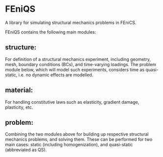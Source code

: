 # FEniQS
A library for simulating structural mechanics problems in FEniCS.

FEniQS contains the following main modules:
  ## structure:
  For definition of a structural mechanics experiment, including geometry, mesh, boundary conditions (BCs), and time-varying loadings. The problem module below, which will model such experiments, considers time as quasi-static, i.e. no dynamic effects are modelled.
  ## material:
  For handling constitutive laws such as elasticity, gradient damage, plasticity, etc.
  ## problem:
  Combining the two modules above for building up respective structural mechanics problems, and solving them. These can be performed for two main cases: static (including homogenization), and quasi-static (abbreviated as QS).
